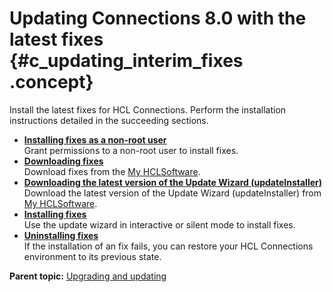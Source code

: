 # Updating Connections 8.0 with the latest fixes {#c_updating_interim_fixes .concept}

Install the latest fixes for HCL Connections. Perform the installation instructions detailed in the succeeding sections. 

-   **[Installing fixes as a non-root user](../migrate/t_non-root_install_fixes.md)**  
Grant permissions to a non-root user to install fixes.
-   **[Downloading fixes](../migrate/t_downloading_fixes.md)**  
Download fixes from the [My HCLSoftware](https://my.hcltechsw.com/).
-   **[Downloading the latest version of the Update Wizard \(updateInstaller\)](../migrate/t_im_upgrade.md)**  
Download the latest version of the Update Wizard \(updateInstaller\) from [My HCLSoftware](https://my.hcltechsw.com/).
-   **[Installing fixes](../migrate/c_installing_interim_fixes.md)**  
Use the update wizard in interactive or silent mode to install fixes.
-   **[Uninstalling fixes](../migrate/c_update_uninstall.md)**  
If the installation of an fix fails, you can restore your HCL Connections environment to its previous state.

**Parent topic:** [Upgrading and updating](../migrate/c_upgrade_migrate_overview.md)

